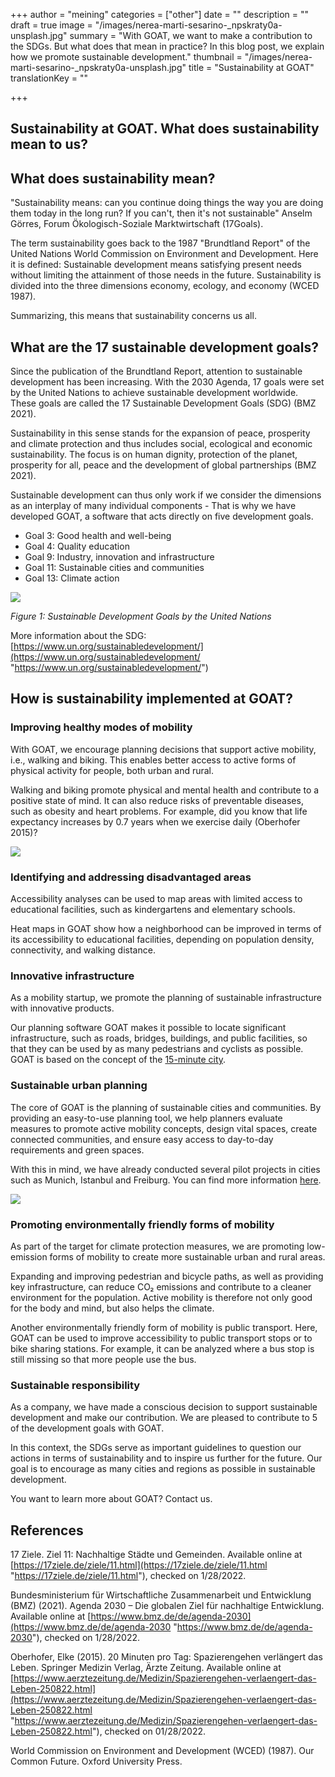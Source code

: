 +++
author = "meining"
categories = ["other"]
date = ""
description = ""
draft = true
image = "/images/nerea-marti-sesarino-_npskraty0a-unsplash.jpg"
summary = "With GOAT, we want to make a contribution to the SDGs. But what does that mean in practice? In this blog post, we explain how we promote sustainable development."
thumbnail = "/images/nerea-marti-sesarino-_npskraty0a-unsplash.jpg"
title = "Sustainability at GOAT"
translationKey = ""

+++
## Sustainability at GOAT. What does sustainability mean to us?

## What does sustainability mean?

"Sustainability means: can you continue doing things the way you are doing them today in the long run? If you can't, then it's not sustainable" Anselm Görres, Forum Ökologisch-Soziale Marktwirtschaft (17Goals).

The term sustainability goes back to the 1987 "Brundtland Report" of the United Nations World Commission on Environment and Development. Here it is defined: Sustainable development means satisfying present needs without limiting the attainment of those needs in the future. Sustainability is divided into the three dimensions economy, ecology, and economy (WCED 1987).

Summarizing, this means that sustainability concerns us all.

## What are the 17 sustainable development goals?

Since the publication of the Brundtland Report, attention to sustainable development has been increasing. With the 2030 Agenda, 17 goals were set by the United Nations to achieve sustainable development worldwide. These goals are called the 17 Sustainable Development Goals (SDG) (BMZ 2021).

Sustainability in this sense stands for the expansion of peace, prosperity and climate protection and thus includes social, ecological and economic sustainability. The focus is on human dignity, protection of the planet, prosperity for all, peace and the development of global partnerships (BMZ 2021).

Sustainable development can thus only work if we consider the dimensions as an interplay of many individual components - That is why we have developed GOAT, a software that acts directly on five development goals.

* Goal 3: Good health and well-being
* Goal 4: Quality education
* Goal 9: Industry, innovation and infrastructure
* Goal 11: Sustainable cities and communities
* Goal 13: Climate action

![](/images/e-sdg-poster-2019_without-un-emblem_web.webp)

_Figure 1: Sustainable Development Goals by the United Nations_

More information about the SDG: [https://www.un.org/sustainabledevelopment/](https://www.un.org/sustainabledevelopment/ "https://www.un.org/sustainabledevelopment/")

## How is sustainability implemented at GOAT?

### Improving healthy modes of mobility

With GOAT, we encourage planning decisions that support active mobility, i.e., walking and biking. This enables better access to active forms of physical activity for people, both urban and rural.

Walking and biking promote physical and mental health and contribute to a positive state of mind. It can also reduce risks of preventable diseases, such as obesity and heart problems. For example, did you know that life expectancy increases by 0.7 years when we exercise daily (Oberhofer 2015)?

![](/images/undraw_ride_a_bicycle_re_6tjy.webp)

### Identifying and addressing disadvantaged areas

Accessibility analyses can be used to map areas with limited access to educational facilities, such as kindergartens and elementary schools.

Heat maps in GOAT show how a neighborhood can be improved in terms of its accessibility to educational facilities, depending on population density, connectivity, and walking distance.

### Innovative infrastructure

As a mobility startup, we promote the planning of sustainable infrastructure with innovative products.

Our planning software GOAT makes it possible to locate significant infrastructure, such as roads, bridges, buildings, and public facilities, so that they can be used by as many pedestrians and cyclists as possible. GOAT is based on the concept of the [15-minute city](https://plan4better.de/en/posts/2020-12-08-15minutecity/ "Planning the 15-minute city with GOAT").

### Sustainable urban planning

The core of GOAT is the planning of sustainable cities and communities. By providing an easy-to-use planning tool, we help planners evaluate measures to promote active mobility concepts, design vital spaces, create connected communities, and ensure easy access to day-to-day requirements and green spaces.

With this in mind, we have already conducted several pilot projects in cities such as Munich, Istanbul and Freiburg. You can find more information [here](https://plan4better.de/en/goatlive/ "GOAT live").

![](/images/undraw_a_day_at_the_park_re_9kxj.webp)

### Promoting environmentally friendly forms of mobility

As part of the target for climate protection measures, we are promoting low-emission forms of mobility to create more sustainable urban and rural areas.

Expanding and improving pedestrian and bicycle paths, as well as providing key infrastructure, can reduce CO₂ emissions and contribute to a cleaner environment for the population. Active mobility is therefore not only good for the body and mind, but also helps the climate.

Another environmentally friendly form of mobility is public transport. Here, GOAT can be used to improve accessibility to public transport stops or to bike sharing stations. For example, it can be analyzed where a bus stop is still missing so that more people use the bus.

### Sustainable responsibility

As a company, we have made a conscious decision to support sustainable development and make our contribution. We are pleased to contribute to 5 of the development goals with GOAT.

In this context, the SDGs serve as important guidelines to question our actions in terms of sustainability and to inspire us further for the future. Our goal is to encourage as many cities and regions as possible in sustainable development.

You want to learn more about GOAT? Contact us.

## References

17 Ziele. Ziel 11: Nachhaltige Städte und Gemeinden. Available online at [https://17ziele.de/ziele/11.html](https://17ziele.de/ziele/11.html "https://17ziele.de/ziele/11.html"), checked on 1/28/2022.

Bundesministerium für Wirtschaftliche Zusammenarbeit und Entwicklung (BMZ) (2021). Agenda 2030 – Die globalen Ziel für nachhaltige Entwicklung. Available online at [https://www.bmz.de/de/agenda-2030](https://www.bmz.de/de/agenda-2030 "https://www.bmz.de/de/agenda-2030"), checked on 1/28/2022.

Oberhofer, Elke (2015). 20 Minuten pro Tag: Spazierengehen verlängert das Leben. Springer Medizin Verlag, Ärzte Zeitung. Available online at [https://www.aerztezeitung.de/Medizin/Spazierengehen-verlaengert-das-Leben-250822.html](https://www.aerztezeitung.de/Medizin/Spazierengehen-verlaengert-das-Leben-250822.html "https://www.aerztezeitung.de/Medizin/Spazierengehen-verlaengert-das-Leben-250822.html"), checked on 01/28/2022.

World Commission on Environment and Development (WCED) (1987). Our Common Future. Oxford University Press.